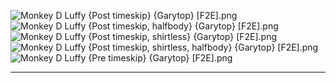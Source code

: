 ![Monkey D Luffy {Post timeskip} {Garytop} [F2E].png](https://raw.githubusercontent.com/Klokinator/FE-Repo/main/Portrait%20Repository/Non-FE%20Properties/One%20Piece/Monkey%20D%20Luffy%20(Post%20timeskip)%20%7BGarytop%7D%20%5BF2E%5D.png "Monkey D Luffy {Post timeskip} {Garytop} [F2E].png")![Monkey D Luffy {Post timeskip, halfbody} {Garytop} [F2E].png](https://raw.githubusercontent.com/Klokinator/FE-Repo/main/Portrait%20Repository/Non-FE%20Properties/One%20Piece/Monkey%20D%20Luffy%20(Post%20timeskip,%20halfbody)%20%7BGarytop%7D%20%5BF2E%5D.png "Monkey D Luffy {Post timeskip, halfbody} {Garytop} [F2E].png")![Monkey D Luffy {Post timeskip, shirtless} {Garytop} [F2E].png](https://raw.githubusercontent.com/Klokinator/FE-Repo/main/Portrait%20Repository/Non-FE%20Properties/One%20Piece/Monkey%20D%20Luffy%20(Post%20timeskip,%20shirtless)%20%7BGarytop%7D%20%5BF2E%5D.png "Monkey D Luffy {Post timeskip, shirtless} {Garytop} [F2E].png")![Monkey D Luffy {Post timeskip, shirtless, halfbody} {Garytop} [F2E].png](https://raw.githubusercontent.com/Klokinator/FE-Repo/main/Portrait%20Repository/Non-FE%20Properties/One%20Piece/Monkey%20D%20Luffy%20(Post%20timeskip,%20shirtless,%20halfbody)%20%7BGarytop%7D%20%5BF2E%5D.png "Monkey D Luffy {Post timeskip, shirtless, halfbody} {Garytop} [F2E].png")![Monkey D Luffy {Pre timeskip} {Garytop} [F2E].png](https://raw.githubusercontent.com/Klokinator/FE-Repo/main/Portrait%20Repository/Non-FE%20Properties/One%20Piece/Monkey%20D%20Luffy%20(Pre%20timeskip)%20%7BGarytop%7D%20%5BF2E%5D.png "Monkey D Luffy {Pre timeskip} {Garytop} [F2E].png")



----

